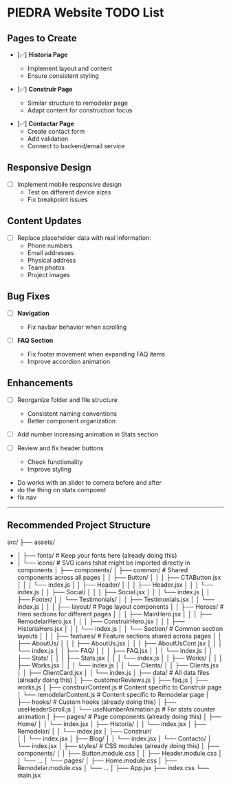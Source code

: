# PIEDRA Website TODO List

## Pages to Create
- [✅] **Historia Page**
  - Implement layout and content
  - Ensure consistent styling

- [✅] **Construir Page**
  - Similar structure to remodelar page
  - Adapt content for construction focus

<!-- 
- [ ] **Blog Page**
  - Create blog layout
  - Implement article previews -->

- [✅] **Contactar Page**
  - Create contact form
  - Add validation
  - Connect to backend/email service

## Responsive Design
- [ ] Implement mobile responsive design
  - Test on different device sizes
  - Fix breakpoint issues

## Content Updates
- [ ] Replace placeholder data with real information:
  - Phone numbers
  - Email addresses
  - Physical address
  - Team photos
  - Project images

## Bug Fixes
- [ ] **Navigation**
  - Fix navbar behavior when scrolling

- [ ] **FAQ Section**
  - Fix footer movement when expanding FAQ items
  - Improve accordion animation

## Enhancements
- [ ] Reorganize folder and file structure
  - Consistent naming conventions
  - Better component organization

- [ ] Add number increasing animation in Stats section

- [ ] Review and fix header buttons
  - Check functionality
  - Improve styling



- Do works with an slider to comera before and after
- do the thing on stats compoent
- fix nav


----------------------------

## Recommended Project Structure

src/
  ├── assets/
-  │   ├── fonts/            # Keep your fonts here (already doing this)
-  │   └── icons/            # SVG icons tshat might be imported directly in components
  │
  ├── components/
  │   ├── common/           # Shared components across all pages
  │   │   ├── Button/
  │   │   │   ├── CTAButton.jsx
  │   │   │   └── index.js
  │   │   ├── Header/
  │   │   │   ├── Header.jsx
  │   │   │   └── index.js
  │   │   ├── Social/
  │   │   │   ├── Social.jsx
  │   │   │   └── index.js
  │   │   ├── Footer/
  │   │   └── Testimonials/
  │   │       ├── Testimonials.jsx
  │   │       └── index.js
  │   │
  │   ├── layout/           # Page layout components
  │   │   ├── Heroes/       # Hero sections for different pages
  │   │   │   ├── MainHero.jsx
  │   │   │   ├── RemodelarHero.jsx
  │   │   │   ├── ConstruirHero.jsx
  │   │   │   ├── HistoriaHero.jsx
  │   │   │   └── index.js
  │   │   └── Section/      # Common section layouts
  │   │
  │   ├── features/         # Feature sections shared across pages
  │   │   ├── AboutUs/
  │   │   │   ├── AboutUs.jsx
  │   │   │   ├── AboutUsCont.jsx
  │   │   │   └── index.js
  │   │   ├── FAQ/
  │   │   │   ├── FAQ.jsx
  │   │   │   └── index.js
  │   │   ├── Stats/
  │   │   │   ├── Stats.jsx
  │   │   │   └── index.js
  │   │   ├── Works/
  │   │   │   ├── Works.jsx
  │   │   │   └── index.js
  │   │   └── Clients/
  │   │       ├── Clients.jsx
  │   │       ├── ClientCard.jsx
  │   │       └── index.js
  │
  ├── data/                 # All data files (already doing this)
  │   ├── customerReviews.js
  │   ├── faq.js
  │   ├── works.js
  │   ├── construirContent.js  # Content specific to Construir page
  │   └── remodelarContent.js  # Content specific to Remodelar page
  │
  ├── hooks/                # Custom hooks (already doing this)
  │   ├── useHeaderScroll.js
  │   └── useNumberAnimation.js  # For stats counter animation
  │
  ├── pages/                # Page components (already doing this)
  │   ├── Home/
  │   │   └── index.jsx
  │   ├── Historia/
  │   │   └── index.jsx
  │   ├── Remodelar/
  │   │   └── index.jsx
  │   ├── Construir/  
  │   │   └── index.jsx
  │   ├── Blog/
  │   │   └── index.jsx
  │   └── Contacto/
  │       └── index.jsx
  │
  ├── styles/               # CSS modules (already doing this)
  │   ├── components/
  │   │   ├── Button.module.css
  │   │   ├── Header.module.css
  │   │   └── ...
  │   └── pages/
  │       ├── Home.module.css
  │       ├── Remodelar.module.css
  │       └── ...
  │
  ├── App.jsx
  ├── index.css
  └── main.jsx